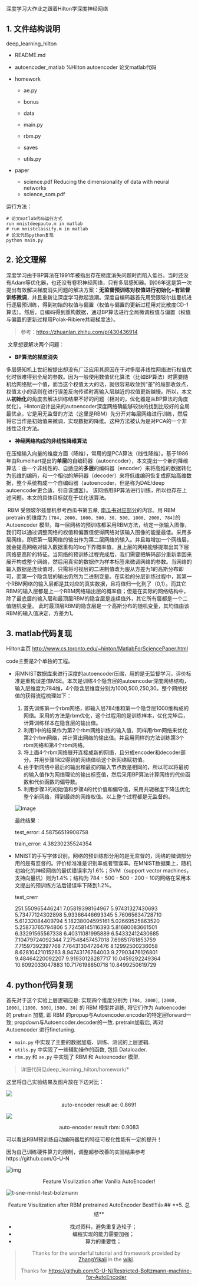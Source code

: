 深度学习大作业之跟着Hilton学深度神经网络

## **1. 文件结构说明**

deep_learning_hilton

- README.md 
- autoencoder_matlab  %Hilton autoencoder 论文matlab代码
- homework

  - ae.py

  - bonus
  - data
  - main.py
  - rbm.py
  - saves
  - utils.py

- paper
  - science.pdf  Reducing the dimensionality of data with neural networks 
  - science_som.pdf

运行方法：

```shell
# 论文matlab代码运行方式
run mnistdeepauto.m in matlab
# run mnistclassify.m in matlab
# 论文代码python复现
python main.py
```

## **2. 论文理解**

​		深度学习由于BP算法在1991年被指出存在梯度消失问题时而陷入低谷。当时还没有Adam等优化器，也还没有卷积神经网络，只有多层感知器。到06年这是第一次提出有效解决梯度消失问题的解决方案：**无监督预训练对权值进行初始化+有监督训练微调**，并且重新让深度学习掀起浪潮。深度自编码器首先用受限玻尔兹曼机进行逐层预训练，得到初始的权值与偏置（权值与偏置的更新过程用对比散度CD-1算法）。然后，自编码得到重构数据，通过BP算法进行全局微调权值与偏置（权值与偏置的更新过程用Polak-Ribiere共轭梯度法）。

>  参考：https://zhuanlan.zhihu.com/p/430436914

​		文章想要解决两个问题：

- **BP算法的梯度消失**

​		多层感知机上世纪被提出却没有广泛应用其原因在于对多层非线性网络进行权值优化时很难得到全局的参数。因为一般使用数值优化算法（比如BP算法）时需要随机给网络赋一个值，而当这个权值太大的话，就很容易收敛到“差”的局部收敛点，权值太小的话则在进行误差反向传递时离输入层越近的权值更新越慢。所以，本文从**初始化**的角度去解决训练结果不好的问题（相对的，优化器是从BP算法的角度优化）。Hinton设计出来的autoencoder深度网络确能够较快的找到比较好的全局最优点，它是用无监督的方法（这里是RBM）先分开对每层网络进行训练，然后将它当作是初始值来微调，实现数据的降维。这种方法被认为是对PCA的一个非线性泛化方法。

-  **神经网络构成的非线性降维算法**

​		在压缩输入向量的维度方面（降维），常用的是PCA算法（线性降维）。基于1986年由Rumelhart提出的**单层**的自编码器（autoencoder），本文提出一个新的降维算法：由一个非线性的、自适应的**多层**的编码器（encoder）来将高维的数据转化为低维的编码，和一个相似的解码器（decoder）来将低维编码恢复成原始高维数据，整个系统构成一个自编码器（autoencoder，但是称为DAE/deep autoencoder更合适，引自该[博客](https://link.zhihu.com/?target=https%3A//blog.csdn.net/a819825294/article/details/53516980)）。 该网络用BP算法进行训练，所以也存在上述问题。本文的具体目标就在于优化该算法。

​		RBM 受限玻尔兹曼机参考西瓜书第五章, [南瓜书对应部分](https://datawhalechina.github.io/pumpkin-book/#/chapter5/chapter5?id=_524)的内容。用 RBM pretrain 的维度为 `[784, 2000, 1000, 500, 30, 500, 1000, 2000, 784]`的 Autoencoder 模型。每一层网格的预训练都采用RBM方法，给定一张输入图像，我们可以通过调整网络的权值和偏置值使得网络对该输入图像的能量最低。采用多层网络，即把第一层网络的输出作为第二层网络的输入。并且每增加一个网络层，就会提高网络对输入数据重构的log下界概率值，且上层的网络能够提取出其下层网络更高阶的特征。当网络的预训练过程完成后，我们需要把解码部分重新拿回来展开构成整个网络，然后用真实的数据作为样本标签来微调网络的参数。当网络的输入数据是连续值时，只需将可视层的二进制值改为服从方差为1的高斯分布即可，而第一个隐含层的输出仍然为二进制变量。在实验的分层训练过程中，其第一个RBM网络的输入层都是其对应的真实数据，且将值归一化到了（0,1）。而其它RBM的输入层都是上一个RBM网络输出层的概率值；但是在实际的网络结构中，除了最底层的输入层和最顶层RBM的隐含层是连续值外，其它所有层都是一个二值随机变量。 此时最顶层RBM的隐含层是一个高斯分布的随机变量，其均值由该RBM的输入值决定，方差为1。

## **3. matlab代码复现**

Hilton主页
http://www.cs.toronto.edu/~hinton/MatlabForSciencePaper.html


code主要是2个单独的工程。

- 用MNIST数据库来进行深度的autoencoder压缩，用的是无监督学习，评价标准是重构误差值MSE。本次是训练4个隐含层的autoencoder深度网络结构，输入层维度为784维，4个隐含层维度分别为1000,500,250,30。整个网络权值的获得流程梳理如下：

  1. 首先训练第一个rbm网络，即输入层784维和第一个隐含层1000维构成的网络。采用的方法是rbm优化，这个过程用的是训练样本，优化完毕后，计算训练样本在隐含层的输出值。
  2. 利用1中的结果作为第2个rbm网络训练的输入值，同样用rbm网络来优化第2个rbm网络，并计算出网络的输出值。并且用同样的方法训练第3个rbm网络和第4个rbm网络。
  3. 将上面4个rbm网络展开连接成新的网络，且分成encoder和decoder部分。并用步骤1和2得到的网络值给这个新网络赋初值。
  4. 由于新网络中最后的输出和最初的输入节点数是相同的，所以可以将最初的输入值作为网络理论的输出标签值，然后采用BP算法计算网络的代价函数和代价函数的偏导数。
  5. 利用步骤3的初始值和步骤4的代价值和偏导值，采用共轭梯度下降法优化整个新网络，得到最终的网络权值。以上整个过程都是无监督的。

  ![Image](https://tva1.sinaimg.cn/large/007dpYmwly8h2t6ry7jvzj30qw05ejrm.jpg)

  最终结果：

  test_error:   4.58756519908758 

  train_error:  4.38230235524354

  

- MNIST的手写字体识别，网络的预训练部分用的是无监督的，网络的微调部分用的是有监督的。评价标准准是识别率或者错误率。在MNIST数据集上，随机初始化的神经网络的最优错误率为1.6%；SVM（support vector machines，支持向量机）则为1.4%；结构为 784 - 500 - 500 - 200 - 10的网络在采用本文提出的预训练方法后错误率下降到1.2%。
  
  test_crerr
  
  251.550965446241        7.05819398164967        5.97431327430693        5.73477124302898        5.93366446693345        5.76065634728710        5.61232084409794        5.18238004595161        5.02669525863520        5.25873765794806        5.72458145116393        5.81680083661501        6.33291565567338        6.40311081995889        6.54332412430685        7.10479724092344        7.27548457457018        7.69851781853759        7.71597392397768        7.76431304726476        8.12992500236058        8.62810421015263        8.94743176764003        9.27903476126801        9.48464220092207        9.91930128287717        10.0459292249364        10.6092033047883        10.7176198850718        10.8499250619729

## **4. python代码复现**

首先对于这个实验上层逻辑应是: 实现四个维度分别为 `[784, 2000]`, `[2000, 1000]`, `[1000, 500]`, `[500, 30]` 的 RBM 模型并训练, 将它们作为 Autoencoder 的 pretrain 加载, 即 RBM 的propup与Autoencoder.encoder的特定层forward一致; propdown与Autoencoder.decoder的一致. pretrain加载后, 再对 Autoencoder 进行finetuning.

+ `main.py` 中实现了主要的数据加载、训练、测试的上层逻辑.
+ `utils.py` 中实现了一些辅助操作的函数, 包括 Dataloader.
+ `rbm.py` 和 `ae.py` 中实现了 RBM 和 Autoencoder 模型.

> 详细代码见deep_learning_hilton/homework/*

这里将自己实验结果及图片放在下边对比：

![](https://img-blog.csdnimg.cn/65d0ea9a77fa46cba8ba8751b4c8970c.png)

<center>auto-encoder result ae: 0.8691</center>

![](https://img-blog.csdnimg.cn/de3d77cb5d3e476da07e8666ee474a5f.png)

<center>auto-encoder result rbm: 0.9083</center>

可以看出RBM预训练自动编码器后的特征可视化性能有一定的提升！

因为自己训练硬件算力的限制，调整超参改善的实验结果参考https://github.com/G-U-N

![img](../../%E8%87%AA%E5%BB%BA%E5%9B%BE%E5%BA%8A/t-sne-mnist-test-autoencoder-16543065050401.png)

<center>Feature Visulization after Vanilla AutoEncoder!</center>

![t-sne-mnist-test-bolzmann](../../%E8%87%AA%E5%BB%BA%E5%9B%BE%E5%BA%8A/t-sne-mnist-test-bolzmann-16543138337455.png)

<center>Feature Visulization after RBM pretrained AutoEncoder  Best!!!👍
## **5. 总结**


- 找对资料，避免重复造轮子；
- 编程实现的能力需要加强；
- 算力的重要性；

> Thanks for the wonderful tutorial and framework provided by [ZhangYikaii](https://github.com/ZhangYikaii) in the [wiki](https://github.com/ZhangYikaii/Auxiliary-Material-for-AI-Platform-Application-Course/wiki/作业-自编码器-(Autoencoder)).
>
> Thanks for https://github.com/G-U-N/Restricted-Boltzmann-machine-for-AutoEncoder
